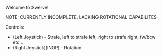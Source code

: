 Welcome to Swerve!

NOTE: CURRENTLY INCOMPLETE, LACKING ROTATIONAL CAPABILITES

Controls:
- (Left Joystick) - Strafe, left to strafe left, right to strafe right, fw/bcw etc...
- (Right Joystick)(INOP) - Rotation


